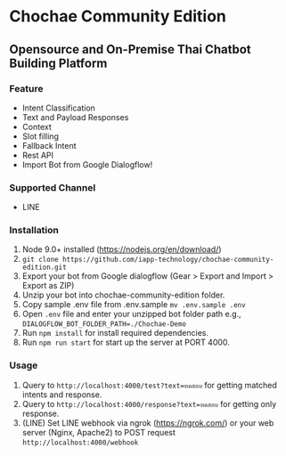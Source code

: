 # Chochae Community Edition
## Opensource and On-Premise Thai Chatbot Building Platform

### Feature
* Intent Classification
* Text and Payload Responses
* Context
* Slot filling
* Fallback Intent
* Rest API
* Import Bot from Google Dialogflow!

### Supported Channel
* LINE

### Installation
1. Node 9.0+ installed (https://nodejs.org/en/download/)
2. ```git clone https://github.com/iapp-technology/chochae-community-edition.git```
3. Export your bot from Google dialogflow (Gear > Export and Import > Export as ZIP)
4. Unzip your bot into chochae-community-edition folder.
5. Copy sample .env file from .env.sample ``mv .env.sample .env``
6. Open ``.env`` file and enter your unzipped bot folder path e.g., ``DIALOGFLOW_BOT_FOLDER_PATH=./Chochae-Demo``
7. Run ``npm install`` for install required dependencies.
8. Run ``npm run start`` for start up the server at PORT 4000.

### Usage
1. Query to ``http://localhost:4000/test?text=ทดสอบ`` for getting matched intents and response.
2. Query to ``http://localhost:4000/response?text=ทดสอบ`` for getting only response.
3. (LINE) Set LINE webhook via ngrok (https://ngrok.com/) or your web server (Nginx, Apache2) to POST request ``http://localhost:4000/webhook``